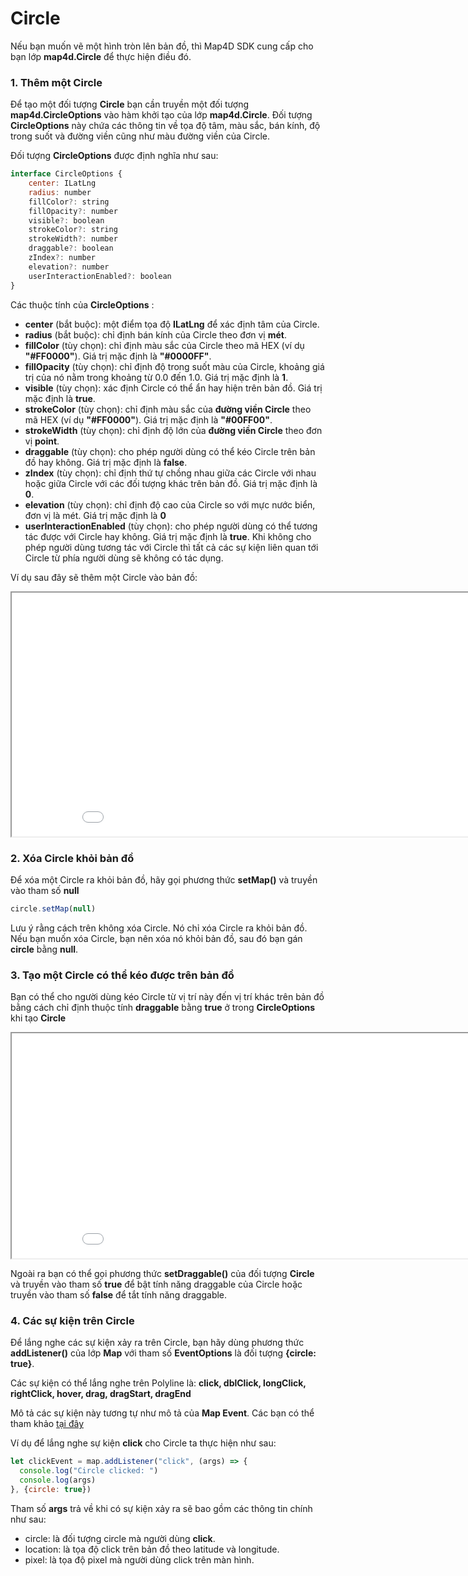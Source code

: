 # Circle

Nếu bạn muốn vẽ một hình tròn lên bản đồ, thì Map4D SDK cung cấp cho bạn lớp **map4d.Circle** để thực hiện điều đó.

### 1. Thêm một Circle

Để tạo một đối tượng **Circle** bạn cần truyền một đối tượng **map4d.CircleOptions** vào hàm khởi tạo của lớp **map4d.Circle**.
Đối tượng **CircleOptions** này chứa các thông tin về tọa độ tâm, màu sắc, bán kính, độ trong suốt và đường viền cũng như
màu đường viền của Circle.

Đối tượng **CircleOptions** được định nghĩa như sau:

```javascript
interface CircleOptions {
    center: ILatLng
    radius: number
    fillColor?: string
    fillOpacity?: number
    visible?: boolean
    strokeColor?: string
    strokeWidth?: number
    draggable?: boolean
    zIndex?: number
    elevation?: number
    userInteractionEnabled?: boolean
}
```

Các thuộc tính của **CircleOptions** :

- **center** (bắt buộc): một điểm tọa độ **ILatLng** để xác định tâm của Circle.
- **radius** (bắt buộc): chỉ định bán kính của Circle theo đơn vị **mét**.
- **fillColor** (tùy chọn): chỉ định màu sắc của Circle theo mã HEX (ví dụ **"#FF0000"**). Giá trị mặc định là **"#0000FF"**.
- **fillOpacity** (tùy chọn): chỉ định độ trong suốt màu của Circle, khoảng giá trị của nó nằm trong khoảng từ 0.0 đến 1.0.
Giá trị mặc định là **1**.
- **visible** (tùy chọn): xác định Circle có thể ẩn hay hiện trên bản đồ. Giá trị mặc định là **true**.
- **strokeColor** (tùy chọn): chỉ định màu sắc của **đường viền Circle** theo mã HEX (ví dụ **"#FF0000"**). Giá trị mặc
định là **"#00FF00"**.
- **strokeWidth** (tùy chọn): chỉ định độ lớn của **đường viền Circle** theo đơn vị **point**.
- **draggable** (tùy chọn): cho phép người dùng có thể kéo Circle trên bản đồ hay không. Giá trị mặc định là **false**.
- **zIndex** (tùy chọn): chỉ định thứ tự chồng nhau giữa các Circle với nhau hoặc giữa Circle với các đối tượng khác trên
bản đồ. Giá trị mặc định là **0**.
- **elevation** (tùy chọn): chỉ định độ cao của Circle so với mực nước biển, đơn vị là mét. Giá trị mặc định là **0**
- **userInteractionEnabled** (tùy chọn): cho phép người dùng có thể tương tác được với Circle hay không. Giá trị mặc định
là **true**. Khi không cho phép người dùng tương tác với Circle thì tất cả các sự kiện liên quan tới Circle từ phía người dùng
sẽ không có tác dụng.

Ví dụ sau đây sẽ thêm một Circle vào bản đồ:

<iframe src="//jsfiddle.net/duydung2007/q7nxey1t/embedded/" style="min-width: 914px;" height="390px"></iframe>

### 2. Xóa Circle khỏi bản đồ

Để xóa một Circle ra khỏi bản đồ, hãy gọi phương thức **setMap()** và truyền vào tham số **null**

```javascript
circle.setMap(null)
```

Lưu ý rằng cách trên không xóa Circle. Nó chỉ xóa Circle ra khỏi bản đồ. Nếu bạn muốn xóa Circle, bạn nên xóa nó khỏi bản đồ,
sau đó bạn gán **circle** bằng **null**.

### 3. Tạo một Circle có thể kéo được trên bản đồ

Bạn có thể cho người dùng kéo Circle từ vị trí này đến vị trí khác trên bản đồ bằng cách chỉ định thuộc tính **draggable**
bằng **true** ở trong **CircleOptions** khi tạo **Circle**

<iframe src="//jsfiddle.net/duydung2007/hw23sub5/embedded/" style="min-width: 914px;" height="360px"></iframe>

Ngoài ra bạn có thể gọi phương thức **setDraggable()** của đối tượng **Circle** và truyền vào tham số **true** để bật
tính năng draggable của Circle hoặc truyền vào tham số **false** để tắt tính năng draggable.

### 4. Các sự kiện trên Circle

Để lắng nghe các sự kiện xảy ra trên Circle, bạn hãy dùng phương thức **addListener()** của lớp **Map** với tham số **EventOptions**
là đối tượng **{circle: true}**.

Các sự kiện có thể lắng nghe trên Polyline là: **click, dblClick, longClick, rightClick, hover, drag, dragStart, dragEnd**

Mô tả các sự kiện này tương tự như mô tả của **Map Event**. Các bạn có thể tham khảo [tại đây](guides/map-events.md)

Ví dụ để lắng nghe sự kiện **click** cho Circle ta thực hiện như sau:

```javascript
let clickEvent = map.addListener("click", (args) => {
  console.log("Circle clicked: ")
  console.log(args)
}, {circle: true})
```

Tham số **args** trả về khi có sự kiện xảy ra sẽ bao gồm các thông tin chính như sau:
- circle: là đối tượng circle mà người dùng **click**.
- location: là tọa độ click trên bản đồ theo latitude và longitude.
- pixel: là tọa độ pixel mà người dùng click trên màn hình.


